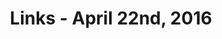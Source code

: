 ---
title: Links - April 22nd, 2016
layout: links
category: links
articles:
  - title: In Hamilton’s Debt
    author: Paul Krugman
    source: The New York Times
    url: http://www.nytimes.com/2016/04/22/opinion/in-hamiltons-debt.html
    tags:
      - Politics
      - Economics
  - title: Implementers, Solvers, and Finders
    author: Randall Koutnik
    url: https://rkoutnik.com/2016/04/21/implementers-solvers-and-finders.html
    tags:
      - Startups
      - Technology
      - Management
  - title: Apple's Organizational Crossroads
    author: Ben Thompson
    source: Stratechery
    url: https://stratechery.com/2016/apples-organizational-crossroads/
    tags:
      - Technology
      - Management
      - Business
  - title: What Russia looked like before 1917 ... in color
    author: Dan Murano
    source: The Washington Post
    url: https://www.washingtonpost.com/news/in-sight/wp/2016/04/19/what-russia-looked-like-before-1914-in-color/
    tags:
      - History
      - Culture
  - title: What convolutional neural networks look at when they see nudity
    author: Ryan Compton
    source: Clarifai
    url: http://blog.clarifai.com/what-convolutional-neural-networks-see-at-when-they-see-nudity/
    tags:
      - Technology
      - Machine Learning
  - title: On the Road to Recap
    author: Bill Gurley
    source: Above the Crowd
    url: http://abovethecrowd.com/2016/04/21/on-the-road-to-recap/
    tags:
      - Business
      - Startups
  - title: The best is the last
    author: Benedict Evans
    url: http://ben-evans.com/benedictevans/2016/4/20/the-best-is-the-last
    note: "I will steal <a href=\"https://news.ycombinator.com/reply?id=11541962\">a comment from Hacker News</a>, because it was that good of an explanation of why this article, as interesting of a read as it is, says nothing: \"To say that the technology is best when it's ripe for replacement could just be flipped around. Technological advances happen when they happen and whatever gets replaced was the best we could do before then.\""
    tags:
      - Business
      - Startups
      - History
---